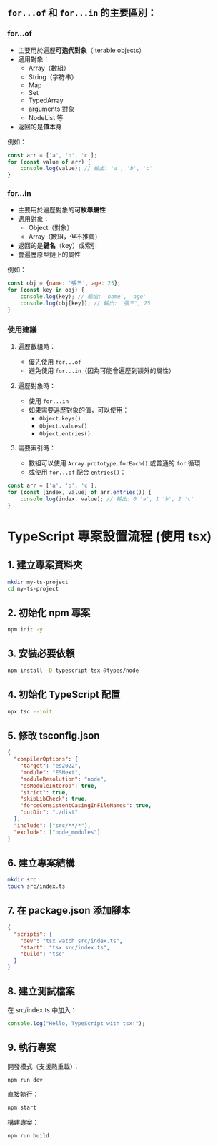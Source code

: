 ## `for...of` 和 `for...in` 的主要區別：

### for...of
- 主要用於遍歷**可迭代對象**（Iterable objects）
- 適用對象：
  - Array（數組）
  - String（字符串）
  - Map
  - Set
  - TypedArray
  - arguments 對象
  - NodeList 等
- 返回的是**值**本身

例如：
```javascript
const arr = ['a', 'b', 'c'];
for (const value of arr) {
    console.log(value); // 輸出: 'a', 'b', 'c'
}
```

### for...in
- 主要用於遍歷對象的**可枚舉屬性**
- 適用對象：
  - Object（對象）
  - Array（數組，但不推薦）
- 返回的是**鍵名**（key）或索引
- 會遍歷原型鏈上的屬性

例如：
```javascript
const obj = {name: '張三', age: 25};
for (const key in obj) {
    console.log(key); // 輸出: 'name', 'age'
    console.log(obj[key]); // 輸出: '張三', 25
}
```

### 使用建議
1. 遍歷數組時：
   - 優先使用 `for...of`
   - 避免使用 `for...in`（因為可能會遍歷到額外的屬性）

2. 遍歷對象時：
   - 使用 `for...in`
   - 如果需要遍歷對象的值，可以使用：
     - `Object.keys()`
     - `Object.values()`
     - `Object.entries()`

3. 需要索引時：
   - 數組可以使用 `Array.prototype.forEach()` 或普通的 `for` 循環
   - 或使用 `for...of` 配合 `entries()`：
```javascript
const arr = ['a', 'b', 'c'];
for (const [index, value] of arr.entries()) {
    console.log(index, value); // 輸出: 0 'a', 1 'b', 2 'c'
}
```
# TypeScript 專案設置流程 (使用 tsx)

## 1. 建立專案資料夾
```bash
mkdir my-ts-project
cd my-ts-project
```

## 2. 初始化 npm 專案
```bash
npm init -y
```

## 3. 安裝必要依賴
```bash
npm install -D typescript tsx @types/node
```

## 4. 初始化 TypeScript 配置
```bash
npx tsc --init
```

## 5. 修改 tsconfig.json
```json
{
  "compilerOptions": {
    "target": "es2022",
    "module": "ESNext",
    "moduleResolution": "node",
    "esModuleInterop": true,
    "strict": true,
    "skipLibCheck": true,
    "forceConsistentCasingInFileNames": true,
    "outDir": "./dist"
  },
  "include": ["src/**/*"],
  "exclude": ["node_modules"]
}
```

## 6. 建立專案結構
```bash
mkdir src
touch src/index.ts
```

## 7. 在 package.json 添加腳本
```json
{
  "scripts": {
    "dev": "tsx watch src/index.ts",
    "start": "tsx src/index.ts",
    "build": "tsc"
  }
}
```

## 8. 建立測試檔案
在 src/index.ts 中加入：
```typescript
console.log("Hello, TypeScript with tsx!");
```

## 9. 執行專案
開發模式（支援熱重載）：
```bash
npm run dev
```

直接執行：
```bash
npm start
```

構建專案：
```bash
npm run build
```